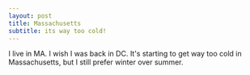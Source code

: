 ```yaml
---
layout: post
title: Massachusetts
subtitle: its way too cold!
---
```


I live in MA. I wish I was back in DC. It's starting to get way too cold in Massachusetts, but I still prefer winter over summer. 
```
